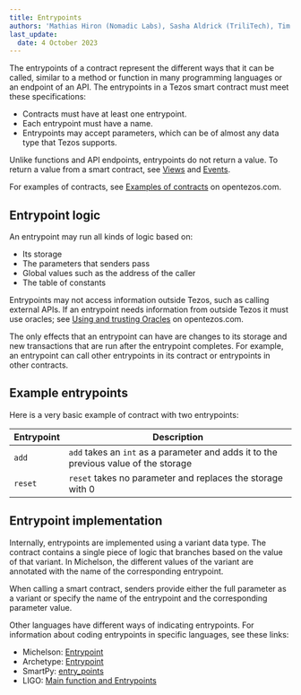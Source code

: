 ```yaml
---
title: Entrypoints
authors: 'Mathias Hiron (Nomadic Labs), Sasha Aldrick (TriliTech), Tim McMackin (TriliTech)'
last_update:
  date: 4 October 2023
---
```


The entrypoints of a contract represent the different ways that it can be called, similar to a method or function in many programming languages or an endpoint of an API.
The entrypoints in a Tezos smart contract must meet these specifications:

- Contracts must have at least one entrypoint.
- Each entrypoint must have a name.
- Entrypoints may accept parameters, which can be of almost any data type that Tezos supports.

Unlike functions and API endpoints, entrypoints do not return a value.
To return a value from a smart contract, see [Views](./views) and [Events](./events).

For examples of contracts, see [Examples of contracts](https://opentezos.com/smart-contracts/simplified-contracts/) on opentezos.com.

## Entrypoint logic

An entrypoint may run all kinds of logic based on:

- Its storage
- The parameters that senders pass
- Global values such as the address of the caller
- The table of constants
<!-- TODO link to Tezos library for address of caller/globals and table of contents -->

Entrypoints may not access information outside Tezos, such as calling external APIs.
If an entrypoint needs information from outside Tezos it must use oracles; see [Using and trusting Oracles](https://opentezos.com/smart-contracts/oracles/) on opentezos.com.

The only effects that an entrypoint can have are changes to its storage and new transactions that are run after the entrypoint completes.
For example, an entrypoint can call other entrypoints in its contract or entrypoints in other contracts.

## Example entrypoints

Here is a very basic example of contract with two entrypoints:

| Entrypoint | Description |
| --- | --- |
| `add` | `add` takes an `int` as a parameter and adds it to the previous value of the storage |
| `reset` | `reset` takes no parameter and replaces the storage with 0 |

<!-- TODO

## Default entrypoint behavior

From Raphael:

> When calling a contract, there is no difference between explicitly passing default as entrypoint name and passing no entrypoint at all.

> When defining and originating a contract, the entrypoints are declared as annotations in the parameter type of the contract. There may or not be a %default in this parameter type. If there is no %default annotation, the whole parameter type is the type of the default entrypoint.

> you can still have other entrypoints but they are special cases of what you can achieve by calling the default entrypoint.

For example, if the parameter type is or (unit %be_nice) (unit %be_nasty), then calling the contract with:
- Unit on the be_nice entrypoint is equivalent to
- Left Unit on the default entrypoint
and:
- Unit on the be_nasty entrypoint is equivalent to
- Right Unit on the default entrypoint.


Each contract has a special entrypoint named "default," which runs when a caller calls the contract without specifying an entrypoint, such as if the caller sends tez to the contract.
Senders do not pass parameters to this endpoint, though technically it accepts a parameter of the type `Unit`.
-->


<!-- TODO old docs say "if this entrypoint exists" ; doesn't it always exist? -->
<!--
  - `default` doesn't take any parameter (or more specifically, its parameter is of type `Unit`). If this entrypoint exists, it will be executed any time the contract is called without specifying any entrypoint or parameter. This is in particular the case when a user or a contract simply sends some tez to the contract, as you do when sending tez to a user.
-->


## Entrypoint implementation

Internally, entrypoints are implemented using a variant data type.
The contract contains a single piece of logic that branches based on the value of that variant.
In Michelson, the different values of the variant are annotated with the name of the corresponding entrypoint.
<!-- TODO link to variants -->

When calling a smart contract, senders provide either the full parameter as a variant or specify the name of the entrypoint and the corresponding parameter value.

Other languages have different ways of indicating entrypoints.
For information about coding entrypoints in specific languages, see these links:

- Michelson: [Entrypoint](https://tezos.gitlab.io/active/michelson.html#entrypoints)
- Archetype: [Entrypoint](https://archetype-lang.org/docs/reference/declarations/entrypoint)
- SmartPy: [entry_points](https://smartpy.io/docs/introduction/entry_points/)
- LIGO: [Main function and Entrypoints](https://ligolang.org/docs/advanced/entrypoints-contracts)
